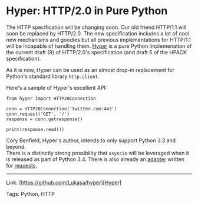 # Hyper: HTTP/2.0 in Pure Python

The HTTP specification will be changing soon. Our old friend HTTP/1.1 will 
soon be replaced by HTTP/2.0. The new specification includes a lot of cool new 
mechanisms and goodies but all previous implementations for HTTP/1.1 will be 
incapable of handling them. [Hyper][] is a pure Python implemenation of the 
current draft (9) of HTTP/2.0's specification (and draft 5 of the HPACK 
specification).

As it is now, Hyper can be used as an almost drop-in replacement for Python's 
standard library `http.client`.

Here's a sample of Hyper's excellent API:

    from hyper import HTTP20Connection

    conn = HTTP20Connection('twitter.com:443')
    conn.request('GET', '/')
    response = conn.getresponse()

    print(response.read())

Cory Benfield, Hyper's author, intends to only support Python 3.3 and beyond.  
There is a distinctly strong possibility that `asyncio` will be leveraged when 
it is released as part of Python 3.4. There is also already an 
[adapter](https://github.com/Lukasa/hyper/blob/master/hyper/contrib.py#L20) 
written for [requests](https://github.com/kennethreitz/requests).

[Hyper]: https://github.com/Lukasa/hyper

---

Link: [https://github.com/Lukasa/hyper][Hyper]

Tags: Python, HTTP
